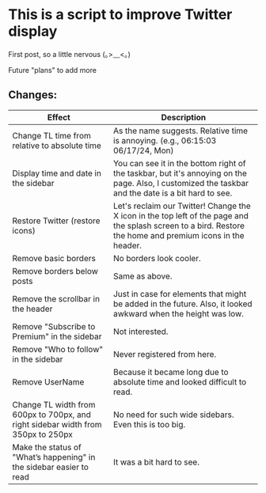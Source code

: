 # This is a script to improve Twitter display

First post, so a little nervous (｡>﹏<｡)

Future "plans" to add more

## Changes:

| Effect                                                                           | Description                                                                                                                                                 |
| -------------------------------------------------------------------------------- | ----------------------------------------------------------------------------------------------------------------------------------------------------------- |
| Change TL time from relative to absolute time                                    | As the name suggests. Relative time is annoying. (e.g., 06:15:03 06/17/24, Mon)                                                                             |
| Display time and date in the sidebar                                             | You can see it in the bottom right of the taskbar, but it's annoying on the page. Also, I customized the taskbar and the date is a bit hard to see.         |
| Restore Twitter (restore icons)                                                  | Let's reclaim our Twitter! Change the X icon in the top left of the page and the splash screen to a bird. Restore the home and premium icons in the header. |
| Remove basic borders                                                             | No borders look cooler.                                                                                                                                     |
| Remove borders below posts                                                       | Same as above.                                                                                                                                              |
| Remove the scrollbar in the header                                               | Just in case for elements that might be added in the future. Also, it looked awkward when the height was low.                                               |
| Remove "Subscribe to Premium" in the sidebar                                     | Not interested.                                                                                                                                             |
| Remove "Who to follow" in the sidebar                                            | Never registered from here.                                                                                                                                 |
| Remove UserName                                                                  | Because it became long due to absolute time and looked difficult to read.                                                                                   |
| Change TL width from 600px to 700px, and right sidebar width from 350px to 250px | No need for such wide sidebars. Even this is too big.                                                                                                       |
| Make the status of "What’s happening" in the sidebar easier to read              | It was a bit hard to see.                                                                                                                                   |
